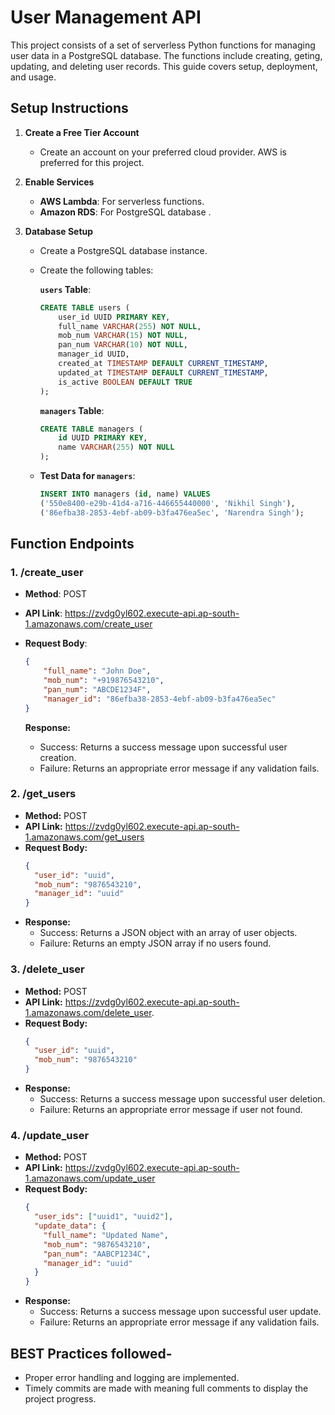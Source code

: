 # User Management API

This project consists of a set of serverless Python functions for managing user data in a PostgreSQL database. The functions include creating, geting, updating, and deleting user records. This guide covers setup, deployment, and usage.

## Setup Instructions

1. **Create a Free Tier Account**
   - Create an account on your preferred cloud provider. AWS is preferred for this project.

2. **Enable Services**
   - **AWS Lambda**: For serverless functions.
   - **Amazon RDS**: For PostgreSQL database .

3. **Database Setup**
   - Create a PostgreSQL database instance.
   - Create the following tables:

     **`users` Table**:
     ```sql
     CREATE TABLE users (
         user_id UUID PRIMARY KEY,
         full_name VARCHAR(255) NOT NULL,
         mob_num VARCHAR(15) NOT NULL,
         pan_num VARCHAR(10) NOT NULL,
         manager_id UUID,
         created_at TIMESTAMP DEFAULT CURRENT_TIMESTAMP,
         updated_at TIMESTAMP DEFAULT CURRENT_TIMESTAMP,
         is_active BOOLEAN DEFAULT TRUE
     );
     ```

     **`managers` Table**:
     ```sql
     CREATE TABLE managers (
         id UUID PRIMARY KEY,
         name VARCHAR(255) NOT NULL
     );
     ```

   - **Test Data for `managers`**:
     ```sql
     INSERT INTO managers (id, name) VALUES 
     ('550e8400-e29b-41d4-a716-446655440000', 'Nikhil Singh'),
     ('86efba38-2853-4ebf-ab09-b3fa476ea5ec', 'Narendra Singh');
     ```

## Function Endpoints

### 1. **/create_user**

- **Method**: POST
- **API Link**: https://zvdg0yl602.execute-api.ap-south-1.amazonaws.com/create_user
- **Request Body**: 
  ```json
  {
      "full_name": "John Doe",
      "mob_num": "+919876543210",
      "pan_num": "ABCDE1234F",
      "manager_id": "86efba38-2853-4ebf-ab09-b3fa476ea5ec"
  }

  ```

  **Response:**
  - Success: Returns a success message upon successful user creation.
  - Failure: Returns an appropriate error message if any validation fails.

### 2. /get_users

- **Method:** POST
- **API Link:** https://zvdg0yl602.execute-api.ap-south-1.amazonaws.com/get_users
- **Request Body:**
  ```json
  {
    "user_id": "uuid",
    "mob_num": "9876543210",
    "manager_id": "uuid"
  }
  ```
- **Response:**
  - Success: Returns a JSON object with an array of user objects.
  - Failure: Returns an empty JSON array if no users found.

### 3. /delete_user

- **Method:** POST
- **API Link:** https://zvdg0yl602.execute-api.ap-south-1.amazonaws.com/delete_user.
- **Request Body:**
  ```json
  {
    "user_id": "uuid",
    "mob_num": "9876543210"
  }
  ```
- **Response:**
  - Success: Returns a success message upon successful user deletion.
  - Failure: Returns an appropriate error message if user not found.

### 4. /update_user

- **Method:** POST
- **API Link:** https://zvdg0yl602.execute-api.ap-south-1.amazonaws.com/update_user
- **Request Body:**
  ```json
  {
    "user_ids": ["uuid1", "uuid2"],
    "update_data": {
      "full_name": "Updated Name",
      "mob_num": "9876543210",
      "pan_num": "AABCP1234C",
      "manager_id": "uuid"
    }
  }
  ```
- **Response:**
  - Success: Returns a success message upon successful user update.
  - Failure: Returns an appropriate error message if any validation fails.

## BEST Practices followed-

- Proper error handling and logging are implemented.
- Timely commits are made with meaning full comments to display the project progress.

